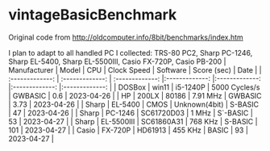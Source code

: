 # vintageBasicBenchmark
Original code from http://oldcomputer.info/8bit/benchmarks/index.htm

I plan to adapt to all handled PC I collected: TRS-80 PC2, Sharp PC-1246, Sharp EL-5400, Sharp EL-5500III, Casio FX-720P, Casio PB-200
| Manufacturer | Model | CPU | Clock Speed | Software | Score (sec) | Date |
| :-------------: | :-------------: | :-------------: |:-------------: |:-------------: |:-------------: |:-------------: |
| DOSBox | win11 | i5-1240P | 5000 Cycles/s | GWBASIC | 0.6 | 2023-04-26 |
| HP | 200LX | 80186 | 7.91 MHz | GWBASIC | 3.73 | 2023-04-26 |
| Sharp | EL-5400 | CMOS | Unknown(4bit) | S-BASIC | 47 | 2023-04-26 |
| Sharp | PC-1246 | SC61720D03 | 1 MHz | S`-BASIC | 53 | 2023-04-27 |
| Sharp | EL-5500III | SC61860A31 | 768 KHz | S-BASIC | 101 | 2023-04-27 |
| Casio | FX-720P | HD61913 | 455 KHz | BASIC | 93 | 2023-04-27 |
